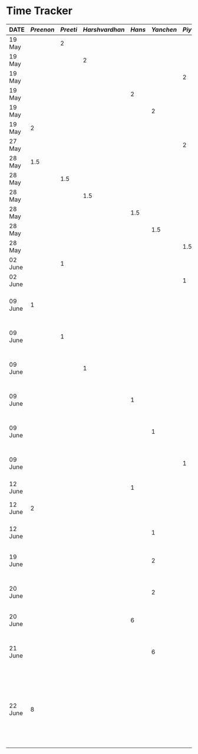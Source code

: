 # Time Tracker

| **DATE** | _Preenon_ | _Preeti_ | _Harshvardhan_ | _Hans_ | _Yanchen_ | _Piyush_ | _Task_                                                                    |
|----------|-----------|----------|----------------|--------|-----------|----------|---------------------------------------------------------------------------|
| 19 May   |           | 2        |                |        |           |          | Discuss the app idea                                                      |
| 19 May   |           |          | 2              |        |           |          | Discuss the app idea                                                      |
| 19 May   |           |          |                |        |           | 2        | Discuss the app idea                                                      |
| 19 May   |           |          |                | 2      |           |          | Discuss the app idea                                                      |
| 19 May   |           |          |                |        | 2         |          | Discuss the app idea                                                      |
| 19 May   | 2         |          |                |        |           |          | Discuss the app idea                                                      |
| 27 May   |           |          |                |        |           | 2        | Intitialize and Build Presentation                                        |
| 28 May   | 1.5       |          |                |        |           |          | Finish Presentation                                                       |
| 28 May   |           | 1.5      |                |        |           |          | Finish Presentation                                                       |
| 28 May   |           |          | 1.5            |        |           |          | Finish Presentation                                                       |
| 28 May   |           |          |                | 1.5    |           |          | Finish Presentation                                                       |
| 28 May   |           |          |                |        | 1.5       |          | Finish Presentation                                                       |
| 28 May   |           |          |                |        |           | 1.5      | Finish Presentation                                                       |
| 02 June  |           | 1        |                |        |           |          | Finish D1 Proposal                                                        |
| 02 June  |           |          |                |        |           | 1        | Finish D1 Proposal                                                        |
| 09 June  | 1         |          |                |        |           |          | Discuss Architecture, Tech stack and who builds what                      |
| 09 June  |           | 1        |                |        |           |          | Discuss Architecture, Tech stack and who builds what                      |
| 09 June  |           |          | 1              |        |           |          | Discuss Architecture, Tech stack and who builds what                      |
| 09 June  |           |          |                | 1      |           |          | Discuss Architecture, Tech stack and who builds what                      |
| 09 June  |           |          |                |        | 1         |          | Discuss Architecture, Tech Stack, and who builds what                     |
| 09 June  |           |          |                |        |           | 1        | Discuss Architecture, Tech Stack, and who builds what                     |
| 12 June  |           |          |                | 1      |           |          | Set up basic frontend project                                             |
| 12 June  | 2         |          |                |        |           |          | Create sample Database E-R Diagram                                        |
| 12 June  |           |          |                |        | 1         |          | Create sample Database E-R Diagram                                        |
| 19 June  |           |          |                |        | 2         |          | Create Cockroach Cloud DB and implement db skeleton code                  |
| 20 June  |           |          |                |        | 2         |          | Implement schema, APIs and unit tests for Users and Parties               |
| 20 June  |           |          |                | 6      |           |          | Set up navigation and skeleton screens                                    |
| 21 June  |           |          |                |        | 6         |          | Implement schema, APIs and unit tests for Guests, Hosts, and Transactions |
| 22 June  | 8         |          |                |        |           |          | Implement schema, APIs and unit tests for Tags, PartyLocations and MusicSuggestions as well as update Parties schema and associated APIs/tests|
